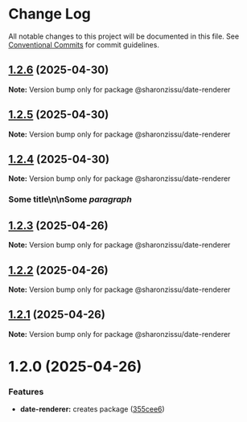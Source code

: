 # Change Log

All notable changes to this project will be documented in this file.
See [Conventional Commits](https://conventionalcommits.org) for commit guidelines.

## [1.2.6](https://github.com/SharonZissu/versions-poc/compare/@sharonzissu/date-renderer@1.2.5...@sharonzissu/date-renderer@1.2.6) (2025-04-30)

**Note:** Version bump only for package @sharonzissu/date-renderer





## [1.2.5](https://github.com/SharonZissu/versions-poc/compare/@sharonzissu/date-renderer@1.2.4...@sharonzissu/date-renderer@1.2.5) (2025-04-30)

**Note:** Version bump only for package @sharonzissu/date-renderer





## [1.2.4](https://github.com/SharonZissu/versions-poc/compare/@sharonzissu/date-renderer@1.2.3...@sharonzissu/date-renderer@1.2.4) (2025-04-30)

**Note:** Version bump only for package @sharonzissu/date-renderer

### Some title\n\nSome *paragraph*





## [1.2.3](https://github.com/SharonZissu/versions-poc/compare/@sharonzissu/date-renderer@1.2.2...@sharonzissu/date-renderer@1.2.3) (2025-04-26)

**Note:** Version bump only for package @sharonzissu/date-renderer





## [1.2.2](https://github.com/SharonZissu/versions-poc/compare/@sharonzissu/date-renderer@1.2.1...@sharonzissu/date-renderer@1.2.2) (2025-04-26)

**Note:** Version bump only for package @sharonzissu/date-renderer





## [1.2.1](https://github.com/SharonZissu/versions-poc/compare/@sharonzissu/date-renderer@1.2.0...@sharonzissu/date-renderer@1.2.1) (2025-04-26)

**Note:** Version bump only for package @sharonzissu/date-renderer





# 1.2.0 (2025-04-26)


### Features

* **date-renderer:** creates package ([355cee6](https://github.com/SharonZissu/versions-poc/commit/355cee631e3ab432e2c75fe307a2cee5aef0727f))
